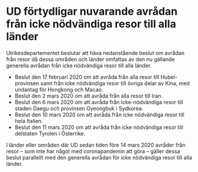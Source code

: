 # UD förtydligar nuvarande avrådan från icke nödvändiga resor till alla länder

Utrikesdepartementet beslutar att häva nedanstående beslut om avrådan från resor då dessa områden och länder omfattas av den nu gällande generella avrådan från icke nödvändiga resor till alla länder.

* Beslut den 17 februari 2020 om att avråda från alla resor till Hubei-provinsen samt från icke nödvändiga resor till övriga delar av Kina, med undantag för Hongkong och Macao.
* Beslut den 2 mars 2020 om att avråda från alla resor till Iran.
* Beslut den 6 mars 2020 om att avråda från icke-nödvändiga resor till staden Daegu och provinsen Gyeongbuk i Sydkorea.
* Beslut den 10 mars 2020 om att avråda från icke nödvändiga resor till hela Italien.
* Beslut den 11 mars 2020 om att avråda från icke nödvändiga resor till delstaten Tyrolen i Österrike.

I länder eller områden där UD sedan tiden före 14 mars 2020 avråder från resor – som inte har något med coronapandemin att göra – gäller dessa beslut parallellt med den generella avrådan för icke nödvändiga resor till alla länder.
